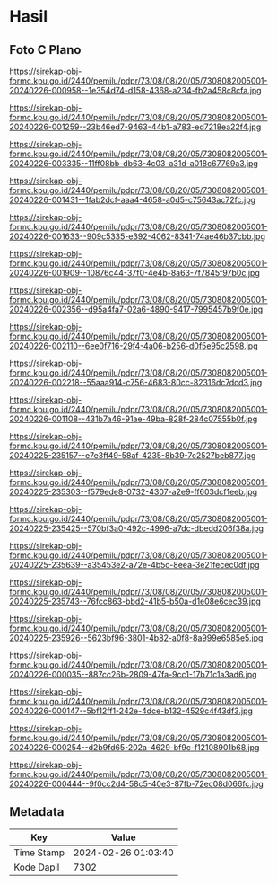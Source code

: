 # Hasil

## Foto C Plano

https://sirekap-obj-formc.kpu.go.id/2440/pemilu/pdpr/73/08/08/20/05/7308082005001-20240226-000958--1e354d74-d158-4368-a234-fb2a458c8cfa.jpg

https://sirekap-obj-formc.kpu.go.id/2440/pemilu/pdpr/73/08/08/20/05/7308082005001-20240226-001259--23b46ed7-9463-44b1-a783-ed7218ea22f4.jpg

https://sirekap-obj-formc.kpu.go.id/2440/pemilu/pdpr/73/08/08/20/05/7308082005001-20240226-003335--11ff08bb-db63-4c03-a31d-a018c67769a3.jpg

https://sirekap-obj-formc.kpu.go.id/2440/pemilu/pdpr/73/08/08/20/05/7308082005001-20240226-001431--1fab2dcf-aaa4-4658-a0d5-c75643ac72fc.jpg

https://sirekap-obj-formc.kpu.go.id/2440/pemilu/pdpr/73/08/08/20/05/7308082005001-20240226-001633--909c5335-e392-4062-8341-74ae46b37cbb.jpg

https://sirekap-obj-formc.kpu.go.id/2440/pemilu/pdpr/73/08/08/20/05/7308082005001-20240226-001909--10876c44-37f0-4e4b-8a63-7f7845f97b0c.jpg

https://sirekap-obj-formc.kpu.go.id/2440/pemilu/pdpr/73/08/08/20/05/7308082005001-20240226-002356--d95a4fa7-02a6-4890-9417-7995457b9f0e.jpg

https://sirekap-obj-formc.kpu.go.id/2440/pemilu/pdpr/73/08/08/20/05/7308082005001-20240226-002110--6ee0f716-29f4-4a06-b256-d0f5e95c2598.jpg

https://sirekap-obj-formc.kpu.go.id/2440/pemilu/pdpr/73/08/08/20/05/7308082005001-20240226-002218--55aaa914-c756-4683-80cc-82316dc7dcd3.jpg

https://sirekap-obj-formc.kpu.go.id/2440/pemilu/pdpr/73/08/08/20/05/7308082005001-20240226-001108--431b7a46-91ae-49ba-828f-284c07555b0f.jpg

https://sirekap-obj-formc.kpu.go.id/2440/pemilu/pdpr/73/08/08/20/05/7308082005001-20240225-235157--e7e3ff49-58af-4235-8b39-7c2527beb877.jpg

https://sirekap-obj-formc.kpu.go.id/2440/pemilu/pdpr/73/08/08/20/05/7308082005001-20240225-235303--f579ede8-0732-4307-a2e9-ff603dcf1eeb.jpg

https://sirekap-obj-formc.kpu.go.id/2440/pemilu/pdpr/73/08/08/20/05/7308082005001-20240225-235425--570bf3a0-492c-4996-a7dc-dbedd206f38a.jpg

https://sirekap-obj-formc.kpu.go.id/2440/pemilu/pdpr/73/08/08/20/05/7308082005001-20240225-235639--a35453e2-a72e-4b5c-8eea-3e21fecec0df.jpg

https://sirekap-obj-formc.kpu.go.id/2440/pemilu/pdpr/73/08/08/20/05/7308082005001-20240225-235743--76fcc863-bbd2-41b5-b50a-d1e08e6cec39.jpg

https://sirekap-obj-formc.kpu.go.id/2440/pemilu/pdpr/73/08/08/20/05/7308082005001-20240225-235926--5623bf96-3801-4b82-a0f8-8a999e6585e5.jpg

https://sirekap-obj-formc.kpu.go.id/2440/pemilu/pdpr/73/08/08/20/05/7308082005001-20240226-000035--887cc26b-2809-47fa-9cc1-17b71c1a3ad6.jpg

https://sirekap-obj-formc.kpu.go.id/2440/pemilu/pdpr/73/08/08/20/05/7308082005001-20240226-000147--5bf12ff1-242e-4dce-b132-4529c4f43df3.jpg

https://sirekap-obj-formc.kpu.go.id/2440/pemilu/pdpr/73/08/08/20/05/7308082005001-20240226-000254--d2b9fd65-202a-4629-bf9c-f12108901b68.jpg

https://sirekap-obj-formc.kpu.go.id/2440/pemilu/pdpr/73/08/08/20/05/7308082005001-20240226-000444--9f0cc2d4-58c5-40e3-87fb-72ec08d066fc.jpg


## Metadata

| Key        | Value               |
| ---------- | ------------------- |
| Time Stamp | 2024-02-26 01:03:40 |
| Kode Dapil | 7302                |



